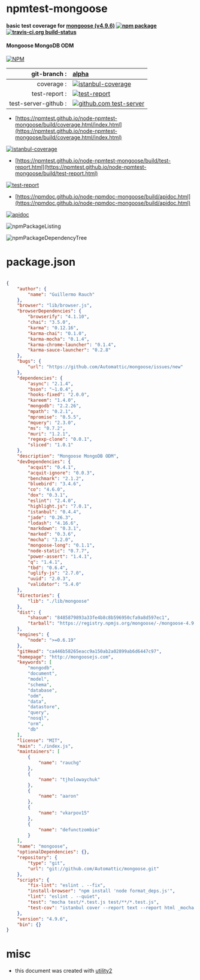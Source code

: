 # npmtest-mongoose

#### basic test coverage for  [mongoose (v4.9.6)](http://mongoosejs.com)  [![npm package](https://img.shields.io/npm/v/npmtest-mongoose.svg?style=flat-square)](https://www.npmjs.org/package/npmtest-mongoose) [![travis-ci.org build-status](https://api.travis-ci.org/npmtest/node-npmtest-mongoose.svg)](https://travis-ci.org/npmtest/node-npmtest-mongoose)

#### Mongoose MongoDB ODM

[![NPM](https://nodei.co/npm/mongoose.png?downloads=true&downloadRank=true&stars=true)](https://www.npmjs.com/package/mongoose)

| git-branch : | [alpha](https://github.com/npmtest/node-npmtest-mongoose/tree/alpha)|
|--:|:--|
| coverage : | [![istanbul-coverage](https://npmtest.github.io/node-npmtest-mongoose/build/coverage.badge.svg)](https://npmtest.github.io/node-npmtest-mongoose/build/coverage.html/index.html)|
| test-report : | [![test-report](https://npmtest.github.io/node-npmtest-mongoose/build/test-report.badge.svg)](https://npmtest.github.io/node-npmtest-mongoose/build/test-report.html)|
| test-server-github : | [![github.com test-server](https://npmtest.github.io/node-npmtest-mongoose/GitHub-Mark-32px.png)](https://npmtest.github.io/node-npmtest-mongoose/build/app/index.html) | | build-artifacts : | [![build-artifacts](https://npmtest.github.io/node-npmtest-mongoose/glyphicons_144_folder_open.png)](https://github.com/npmtest/node-npmtest-mongoose/tree/gh-pages/build)|

- [https://npmtest.github.io/node-npmtest-mongoose/build/coverage.html/index.html](https://npmtest.github.io/node-npmtest-mongoose/build/coverage.html/index.html)

[![istanbul-coverage](https://npmtest.github.io/node-npmtest-mongoose/build/screenCapture.buildCi.browser.%252Ftmp%252Fbuild%252Fcoverage.lib.html.png)](https://npmtest.github.io/node-npmtest-mongoose/build/coverage.html/index.html)

- [https://npmtest.github.io/node-npmtest-mongoose/build/test-report.html](https://npmtest.github.io/node-npmtest-mongoose/build/test-report.html)

[![test-report](https://npmtest.github.io/node-npmtest-mongoose/build/screenCapture.buildCi.browser.%252Ftmp%252Fbuild%252Ftest-report.html.png)](https://npmtest.github.io/node-npmtest-mongoose/build/test-report.html)

- [https://npmdoc.github.io/node-npmdoc-mongoose/build/apidoc.html](https://npmdoc.github.io/node-npmdoc-mongoose/build/apidoc.html)

[![apidoc](https://npmdoc.github.io/node-npmdoc-mongoose/build/screenCapture.buildCi.browser.%252Ftmp%252Fbuild%252Fapidoc.html.png)](https://npmdoc.github.io/node-npmdoc-mongoose/build/apidoc.html)

![npmPackageListing](https://npmtest.github.io/node-npmtest-mongoose/build/screenCapture.npmPackageListing.svg)

![npmPackageDependencyTree](https://npmtest.github.io/node-npmtest-mongoose/build/screenCapture.npmPackageDependencyTree.svg)



# package.json

```json

{
    "author": {
        "name": "Guillermo Rauch"
    },
    "browser": "lib/browser.js",
    "browserDependencies": {
        "browserify": "4.1.10",
        "chai": "3.5.0",
        "karma": "0.12.16",
        "karma-chai": "0.1.0",
        "karma-mocha": "0.1.4",
        "karma-chrome-launcher": "0.1.4",
        "karma-sauce-launcher": "0.2.8"
    },
    "bugs": {
        "url": "https://github.com/Automattic/mongoose/issues/new"
    },
    "dependencies": {
        "async": "2.1.4",
        "bson": "~1.0.4",
        "hooks-fixed": "2.0.0",
        "kareem": "1.4.0",
        "mongodb": "2.2.26",
        "mpath": "0.2.1",
        "mpromise": "0.5.5",
        "mquery": "2.3.0",
        "ms": "0.7.2",
        "muri": "1.2.1",
        "regexp-clone": "0.0.1",
        "sliced": "1.0.1"
    },
    "description": "Mongoose MongoDB ODM",
    "devDependencies": {
        "acquit": "0.4.1",
        "acquit-ignore": "0.0.3",
        "benchmark": "2.1.2",
        "bluebird": "3.4.6",
        "co": "4.6.0",
        "dox": "0.3.1",
        "eslint": "2.4.0",
        "highlight.js": "7.0.1",
        "istanbul": "0.4.4",
        "jade": "0.26.3",
        "lodash": "4.16.6",
        "markdown": "0.3.1",
        "marked": "0.3.6",
        "mocha": "3.2.0",
        "mongoose-long": "0.1.1",
        "node-static": "0.7.7",
        "power-assert": "1.4.1",
        "q": "1.4.1",
        "tbd": "0.6.4",
        "uglify-js": "2.7.0",
        "uuid": "2.0.3",
        "validator": "5.4.0"
    },
    "directories": {
        "lib": "./lib/mongoose"
    },
    "dist": {
        "shasum": "8485879893a33fe4b8c8b596950cfa9a8d597ec1",
        "tarball": "https://registry.npmjs.org/mongoose/-/mongoose-4.9.6.tgz"
    },
    "engines": {
        "node": ">=0.6.19"
    },
    "gitHead": "ca446b58265eacc9a150ab2a02899ab6d6447c97",
    "homepage": "http://mongoosejs.com",
    "keywords": [
        "mongodb",
        "document",
        "model",
        "schema",
        "database",
        "odm",
        "data",
        "datastore",
        "query",
        "nosql",
        "orm",
        "db"
    ],
    "license": "MIT",
    "main": "./index.js",
    "maintainers": [
        {
            "name": "rauchg"
        },
        {
            "name": "tjholowaychuk"
        },
        {
            "name": "aaron"
        },
        {
            "name": "vkarpov15"
        },
        {
            "name": "defunctzombie"
        }
    ],
    "name": "mongoose",
    "optionalDependencies": {},
    "repository": {
        "type": "git",
        "url": "git://github.com/Automattic/mongoose.git"
    },
    "scripts": {
        "fix-lint": "eslint . --fix",
        "install-browser": "npm install 'node format_deps.js'",
        "lint": "eslint . --quiet",
        "test": "mocha test/*.test.js test/**/*.test.js",
        "test-cov": "istanbul cover --report text --report html _mocha test/*.test.js"
    },
    "version": "4.9.6",
    "bin": {}
}
```



# misc
- this document was created with [utility2](https://github.com/kaizhu256/node-utility2)

